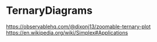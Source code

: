# TernaryDiagrams

https://observablehq.com/@dixonj13/zoomable-ternary-plot
https://en.wikipedia.org/wiki/Simplex#Applications